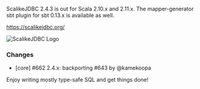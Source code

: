 ScalikeJDBC 2.4.3 is out for Scala 2.10.x and 2.11.x. The mapper-generator sbt plugin for sbt 0.13.x is available as well.

https://scalikejdbc.org/

![ScalikeJDBC Logo](https://scalikejdbc.org/images/logo.png)

### Changes

 - [core] #662 2.4.x: backporting #643 by @kamekoopa

Enjoy writing mostly type-safe SQL and get things done!
